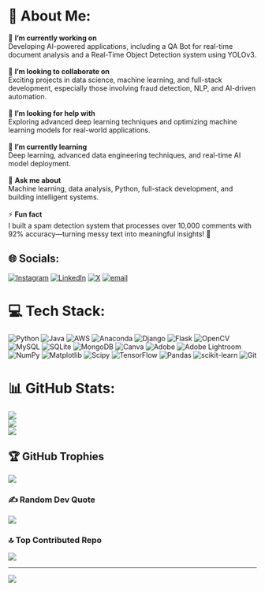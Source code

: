 # 💫 About Me:
🔭 **I’m currently working on**  <br>Developing AI-powered applications, including a QA Bot for real-time document analysis and a Real-Time Object Detection system using YOLOv3.  <br><br>👯 **I’m looking to collaborate on**  <br>Exciting projects in data science, machine learning, and full-stack development, especially those involving fraud detection, NLP, and AI-driven automation.  <br><br>🤝 **I’m looking for help with**  <br>Exploring advanced deep learning techniques and optimizing machine learning models for real-world applications.  <br><br>🌱 **I’m currently learning**  <br>Deep learning, advanced data engineering techniques, and real-time AI model deployment.  <br><br>💬 **Ask me about**  <br>Machine learning, data analysis, Python, full-stack development, and building intelligent systems.  <br><br>⚡ **Fun fact**  <br>I built a spam detection system that processes over 10,000 comments with 92% accuracy—turning messy text into meaningful insights! 🚀


## 🌐 Socials:
[![Instagram](https://img.shields.io/badge/Instagram-%23E4405F.svg?logo=Instagram&logoColor=white)](https://instagram.com/_vishal.06) [![LinkedIn](https://img.shields.io/badge/LinkedIn-%230077B5.svg?logo=linkedin&logoColor=white)](https://linkedin.com/in/https://www.linkedin.com/in/vishal-datascience/) [![X](https://img.shields.io/badge/X-black.svg?logo=X&logoColor=white)](https://x.com/_vishal06) [![email](https://img.shields.io/badge/Email-D14836?logo=gmail&logoColor=white)](mailto:vishaal03.it@gmail.com) 

# 💻 Tech Stack:
![Python](https://img.shields.io/badge/python-3670A0?style=for-the-badge&logo=python&logoColor=ffdd54) ![Java](https://img.shields.io/badge/java-%23ED8B00.svg?style=for-the-badge&logo=openjdk&logoColor=white) ![AWS](https://img.shields.io/badge/AWS-%23FF9900.svg?style=for-the-badge&logo=amazon-aws&logoColor=white) ![Anaconda](https://img.shields.io/badge/Anaconda-%2344A833.svg?style=for-the-badge&logo=anaconda&logoColor=white) ![Django](https://img.shields.io/badge/django-%23092E20.svg?style=for-the-badge&logo=django&logoColor=white) ![Flask](https://img.shields.io/badge/flask-%23000.svg?style=for-the-badge&logo=flask&logoColor=white) ![OpenCV](https://img.shields.io/badge/opencv-%23white.svg?style=for-the-badge&logo=opencv&logoColor=white) ![MySQL](https://img.shields.io/badge/mysql-4479A1.svg?style=for-the-badge&logo=mysql&logoColor=white) ![SQLite](https://img.shields.io/badge/sqlite-%2307405e.svg?style=for-the-badge&logo=sqlite&logoColor=white) ![MongoDB](https://img.shields.io/badge/MongoDB-%234ea94b.svg?style=for-the-badge&logo=mongodb&logoColor=white) ![Canva](https://img.shields.io/badge/Canva-%2300C4CC.svg?style=for-the-badge&logo=Canva&logoColor=white) ![Adobe](https://img.shields.io/badge/adobe-%23FF0000.svg?style=for-the-badge&logo=adobe&logoColor=white) ![Adobe Lightroom](https://img.shields.io/badge/Adobe%20Lightroom-31A8FF.svg?style=for-the-badge&logo=Adobe%20Lightroom&logoColor=white) ![NumPy](https://img.shields.io/badge/numpy-%23013243.svg?style=for-the-badge&logo=numpy&logoColor=white) ![Matplotlib](https://img.shields.io/badge/Matplotlib-%23ffffff.svg?style=for-the-badge&logo=Matplotlib&logoColor=black) ![Scipy](https://img.shields.io/badge/SciPy-%230C55A5.svg?style=for-the-badge&logo=scipy&logoColor=%white) ![TensorFlow](https://img.shields.io/badge/TensorFlow-%23FF6F00.svg?style=for-the-badge&logo=TensorFlow&logoColor=white) ![Pandas](https://img.shields.io/badge/pandas-%23150458.svg?style=for-the-badge&logo=pandas&logoColor=white) ![scikit-learn](https://img.shields.io/badge/scikit--learn-%23F7931E.svg?style=for-the-badge&logo=scikit-learn&logoColor=white) ![Git](https://img.shields.io/badge/git-%23F05033.svg?style=for-the-badge&logo=git&logoColor=white)
# 📊 GitHub Stats:
![](https://github-readme-stats.vercel.app/api?username=VISHAL-038&theme=dark&hide_border=false&include_all_commits=true&count_private=false)<br/>
![](https://nirzak-streak-stats.vercel.app/?user=VISHAL-038&theme=dark&hide_border=false)<br/>
![](https://github-readme-stats.vercel.app/api/top-langs/?username=VISHAL-038&theme=dark&hide_border=false&include_all_commits=true&count_private=false&layout=compact)

## 🏆 GitHub Trophies
![](https://github-profile-trophy.vercel.app/?username=VISHAL-038&theme=radical&no-frame=false&no-bg=true&margin-w=4)

### ✍️ Random Dev Quote
![](https://quotes-github-readme.vercel.app/api?type=horizontal&theme=radical)

### 🔝 Top Contributed Repo
![](https://github-contributor-stats.vercel.app/api?username=VISHAL-038&limit=5&theme=dark&combine_all_yearly_contributions=true)

---
[![](https://visitcount.itsvg.in/api?id=VISHAL-038&icon=0&color=1)](https://visitcount.itsvg.in)

<!-- Proudly created with GPRM ( https://gprm.itsvg.in ) -->
